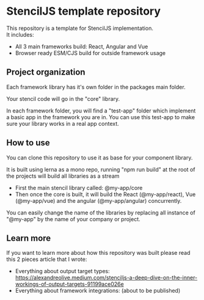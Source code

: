 # StencilJS template repository 
This repository is a template for StencilJS implementation.   
It includes: 
- All 3 main frameworks build: React, Angular and Vue
- Browser ready ESM/CJS build for outside framework usage

## Project organization

Each framework library has it's own folder in the packages main folder.   

Your stencil code will go in the "core" library. 

In each framework folder, you will find a "test-app" folder which implement a basic app in the framework you are in. You can use this test-app to make sure your library works in a real app context. 

## How to use

You can clone this repository to use it as base for your component library.

It is built using lerna as a mono repo, running "npm run build" at the root of the projects will build all libraries as a stream
- First the main stencil library called: @my-app/core
- Then once the core is built, it will build the React (@my-app/react), Vue (@my-app/vue) and the angular (@my-app/angular) concurrently.

You can easily change the name of the libraries by replacing all instance of "@my-app" by the name of your company or project. 

## Learn more

If you want to learn more about how this repository was built please read this 2 pieces article that I wrote: 
- Everything about output target types: https://alexandreolive.medium.com/stenciljs-a-deep-dive-on-the-inner-workings-of-output-targets-91199ace026e
- Everything about framework integrations: (about to be published)

